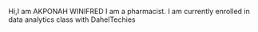 Hi,I am AKPONAH WINIFRED
 I am a pharmacist.
 I am currently enrolled in data analytics class with DahelTechies
